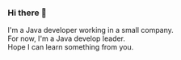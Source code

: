 ### Hi there 👋
I'm a Java developer working in a small company.  
For now, I'm a Java develop leader.  
Hope I can learn something from you.   
